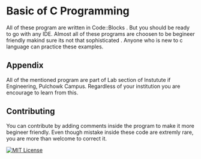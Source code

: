 # Basic of C Programming

All of these program are written in Code::Blocks . But you should be ready to go with any IDE. Almost all of these programs are choosen to be begineer friendly makind sure its not that sophisticated . Anyone who is new to c language can practice these examples.


## Appendix

All of the mentioned program are part of Lab section of Instutute if Engineering, Pulchowk Campus. Regardless of your institution you are encourage to learn from this.


## Contributing

You can contribute by adding comments inside the program to make it more begineer friendly. Even though mistake inside these code are extremly rare, you are more than welcome to correct it.

[![MIT License](https://img.shields.io/badge/License-MIT-green.svg)](https://choosealicense.com/licenses/mit/)
